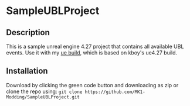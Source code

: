 # SampleUBLProject

## Description

This is a sample unreal engine 4.27 project that contains all available UBL events. Use it with my [ue build](https://github.com/GhostyPool/UnrealEngine), which is based on kboy's ue4.27 build.

## Installation

Download by clicking the green code button and downloading as zip or clone the repo using: `git clone https://github.com/MK1-Modding/SampleUBLProject.git`